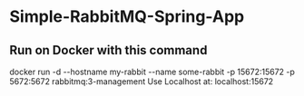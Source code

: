 # Simple-RabbitMQ-Spring-App

## Run on Docker with this command 
docker run -d --hostname my-rabbit --name some-rabbit -p 15672:15672 -p 5672:5672 rabbitmq:3-management
Use Localhost at: localhost:15672 

